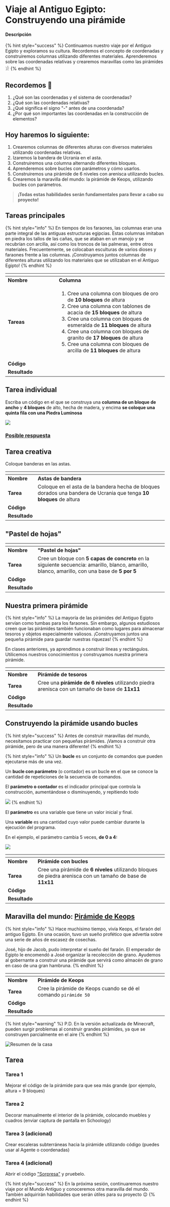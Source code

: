 # Viaje al Antiguo Egipto: Construyendo una pirámide

#### Descripción

{% hint style="success" %}
Continuamos nuestro viaje por el Antiguo Egipto y exploramos su cultura. Recordemos el concepto de coordenadas y construiremos columnas utilizando diferentes materiales. Aprenderemos sobre las coordenadas relativas y crearemos maravillas como las pirámides 𓀀
{% endhint %}

## Recordemos 🤔

1. ¿Qué son las coordenadas y el sistema de coordenadas?&#x20;
2. ¿Qué son las coordenadas relativas?
3. ¿Qué significa el signo "-" antes de una coordenada?&#x20;
4. ¿Por qué son importantes las coordenadas en la construcción de elementos?

## Hoy haremos lo siguiente:

1. Crearemos columnas de diferentes alturas con diversos materiales utilizando coordenadas relativas.&#x20;
2. Izaremos la bandera de Ucrania en el asta.&#x20;
3. Construiremos una columna alternando diferentes bloques.&#x20;
4. Aprenderemos sobre bucles con parámetros y cómo usarlos.&#x20;
5. Construiremos una pirámide de 6 niveles con arenisca utilizando bucles.&#x20;
6. Crearemos la maravilla del mundo: la pirámide de Keops, utilizando bucles con parámetros.

> **¡Todas estas habilidades serán fundamentales para llevar a cabo su proyecto!**

## Tareas principales

{% hint style="info" %}
En tiempos de los faraones, las columnas eran una parte integral de las antiguas estructuras egipcias. Estas columnas imitaban en piedra los tallos de las cañas, que se ataban en un manojo y se recubrían con arcilla, así como los troncos de las palmeras, entre otros materiales. Frecuentemente, se colocaban esculturas de varios dioses y faraones frente a las columnas. ¡Construyamos juntos columnas de diferentes alturas utilizando los materiales que se utilizaban en el Antiguo Egipto!
{% endhint %}

<table data-header-hidden><thead><tr><th width="193"></th><th width="483.27655986509274"></th></tr></thead><tbody><tr><td><strong>Nombre</strong></td><td><strong>Columna</strong></td></tr><tr><td><strong>Tareas</strong></td><td><ol><li>Cree una columna con bloques de oro de <strong>10 bloques</strong> de altura</li><li>Cree una columna con tablones de acacia de <strong>15 bloques</strong> de altura</li><li>Cree una columna con bloques de esmeralda de <strong>11 bloques</strong> de altura </li><li>Cree una columna con bloques de granito de <strong>17 bloques</strong> de altura</li><li>Cree una columna con bloques de arcilla de <strong>11 bloques</strong> de altura</li></ol></td></tr><tr><td><strong>Código</strong></td><td><img src=".gitbook/assets/image (10).png" alt=""></td></tr><tr><td><strong>Resultado</strong></td><td><img src=".gitbook/assets/image (3).png" alt=""></td></tr></tbody></table>

## Tarea individual

Escriba un código en el que se construya una **columna de un bloque de ancho** y **4 bloques** de alto, hecha de madera, y encima **se coloque una quinta fila con una Piedra Luminosa**

![](https://lh6.googleusercontent.com/R-uVw9Rwd\_8-4e08LdPL5t2bZFXpgGYLBla3N-qAtuoIFRsgvqXxu\_Qcqc0MmKpuimGfP1qiGSJZh4bHpCY8Hp6bMMCNPlBxk9RCc7QXTBp7N\_VeKU4WtFogZRw1zaQ-UcjMbvBExvbrqEp4i0Rj-o7ghKVXPN8gU7BwgCcQGKWpVKqEv1vkbXAErDvT)

### [**Posible respuesta**](https://sun-rabbit-493.notion.site/4-4a1848c13950469f91c9a0a30b97db1f)

## Tarea creativa

Coloque banderas en las astas.

<table data-header-hidden><thead><tr><th></th><th width="421.3333333333333"></th></tr></thead><tbody><tr><td><strong>Nombre</strong></td><td><strong>Astas de bandera</strong></td></tr><tr><td><strong>Tarea</strong></td><td>Coloque en el asta de la bandera hecha de bloques dorados una bandera de Ucrania que tenga <strong>10 bloques</strong> de altura</td></tr><tr><td><strong>Código</strong></td><td><img src=".gitbook/assets/image.png" alt=""></td></tr><tr><td><strong>Resultado</strong></td><td><img src=".gitbook/assets/image (6).png" alt=""></td></tr></tbody></table>

## "Pastel de hojas"

<table data-header-hidden><thead><tr><th></th><th width="444.2197125256674"></th></tr></thead><tbody><tr><td><strong>Nombre</strong></td><td><strong>"Pastel de hojas"</strong></td></tr><tr><td><strong>Tarea</strong></td><td>Cree un bloque con <strong>5 capas de concreto</strong> en la siguiente secuencia: amarillo, blanco, amarillo, blanco, amarillo, con una base de <strong>5 por 5</strong></td></tr><tr><td><strong>Código</strong></td><td><img src=".gitbook/assets/image (2).png" alt=""></td></tr><tr><td><strong>Resultado</strong></td><td><img src=".gitbook/assets/image (9).png" alt=""></td></tr></tbody></table>

## Nuestra primera pirámide

{% hint style="info" %}
La mayoría de las pirámides del Antiguo Egipto servían como tumbas para los faraones. Sin embargo, algunos estudiosos creen que las pirámides también funcionaban como lugares para almacenar tesoros y objetos especialmente valiosos. ¡Construyamos juntos una pequeña pirámide para guardar nuestras riquezas!
{% endhint %}

En clases anteriores, ya aprendimos a construir líneas y rectángulos. Utilicemos nuestros conocimientos y construyamos nuestra primera pirámide.

<table data-header-hidden><thead><tr><th></th><th width="423.3333333333333"></th></tr></thead><tbody><tr><td><strong>Nombre</strong></td><td><strong>Pirámide de tesoros</strong></td></tr><tr><td><strong>Tarea</strong></td><td>Cree una <strong>pirámide de 6 niveles</strong> utilizando piedra arenisca con un tamaño de base de <strong>11x11</strong></td></tr><tr><td><strong>Código</strong></td><td><img src=".gitbook/assets/image (4).png" alt=""></td></tr><tr><td><strong>Resultado</strong></td><td><img src=".gitbook/assets/pyramid_create.gif" alt=""></td></tr></tbody></table>

## Construyendo la pirámide usando bucles

{% hint style="success" %}
Antes de construir maravillas del mundo, necesitamos practicar con pequeñas pirámides. ¡Vamos a construir otra pirámide, pero de una manera diferente!
{% endhint %}

{% hint style="info" %}
Un **bucle** es un conjunto de comandos que pueden ejecutarse más de una vez.&#x20;

Un **bucle con parámetro** (o contador) es un bucle en el que se conoce la cantidad de repeticiones de la secuencia de comandos.&#x20;

El **parámetro o contador** es el indicador principal que controla la construcción, aumentándose o disminuyendo, y repitiendo todo

![](https://lh5.googleusercontent.com/7MoA2yne\_VLr-bwfzxANLhZVU4\_-1bOX4Z564yn69yRkG9WfL7Ho8il07Fdj0PjSJTQAZ0NJ3IttE7LzaH\_w959UcoRNaLaBszPsl\_QI0rtnLdbl0S3Saf\_6\_CTvf\_zpg4hrAnJ-2xFipAWFr\_P3uo0I8KhcnZZH2BCfX8tLlD2IEOX6W0ji31ssIA)
{% endhint %}

El **parámetro** es una variable que tiene un valor inicial y final.&#x20;

Una **variable** es una cantidad cuyo valor puede cambiar durante la ejecución del programa.&#x20;

En el ejemplo, el parámetro cambia 5 veces, **de 0 a 4:**

![](<.gitbook/assets/image (11).png>)

<table data-header-hidden><thead><tr><th></th><th width="441.61458846722525"></th></tr></thead><tbody><tr><td><strong>Nombre</strong></td><td><strong>Pirámide con bucles</strong></td></tr><tr><td><strong>Tarea</strong></td><td>Cree una pirámide de <strong>6 niveles</strong> utilizando bloques de piedra arenisca con un tamaño de base de <strong>11x11</strong></td></tr><tr><td><strong>Código</strong></td><td><img src=".gitbook/assets/image (7).png" alt=""></td></tr><tr><td><strong>Resultado</strong></td><td><img src=".gitbook/assets/image (8).png" alt=""></td></tr></tbody></table>

## Maravilla del mundo: [Pirámide de Keops](https://makecode.com/\_0icTFfeEAYPx)

{% hint style="info" %}
Hace muchísimo tiempo, vivía Keops, el faraón del antiguo Egipto. En una ocasión, tuvo un sueño profético que advertía sobre una serie de años de escasez de cosechas.&#x20;

José, hijo de Jacob, pudo interpretar el sueño del faraón. El emperador de Egipto le encomendó a José organizar la recolección de grano. Ayudemos al gobernante a construir una pirámide que servirá como almacén de grano en caso de una gran hambruna.
{% endhint %}

<table data-header-hidden><thead><tr><th></th><th width="427.504640937958"></th></tr></thead><tbody><tr><td><strong>Nombre</strong></td><td><strong>Pirámide de Keops</strong></td></tr><tr><td><strong>Tarea</strong></td><td>Cree la pirámide de Keops cuando se dé el comando <code>pirámide 50</code></td></tr><tr><td><strong>Código</strong></td><td><img src=".gitbook/assets/69 (1).png" alt=""></td></tr><tr><td><strong>Resultado</strong></td><td><img src=".gitbook/assets/image (5).png" alt=""></td></tr></tbody></table>

{% hint style="warning" %}
P.D. En la versión actualizada de Minecraft, pueden surgir problemas al construir grandes pirámides, ya que se construyen parcialmente en el aire
{% endhint %}

![Resumen de la casa](<.gitbook/assets/Group 2393.png>)

## **Tarea**

### Tarea 1

Mejorar el código de la pirámide para que sea más grande (por ejemplo, altura = 9 bloques)&#x20;

### Tarea 2

Decorar manualmente el interior de la pirámide, colocando muebles y cuadros (enviar captura de pantalla en Schoology)

### Tarea 3 (adicional)&#x20;

Crear escaleras subterráneas hacia la pirámide utilizando código (puedes usar al Agente o coordenadas)

### Tarea 4 (adicional)

Abrir el código ["Sorpresa"](https://minecraft.makecode.com/89430-04947-07247-09022) y pruebelo.

{% hint style="success" %}
En la próxima sesión, continuaremos nuestro viaje por el Mundo Antiguo y conoceremos otra maravilla del mundo. También adquirirán habilidades que serán útiles para su proyecto 😉
{% endhint %}
